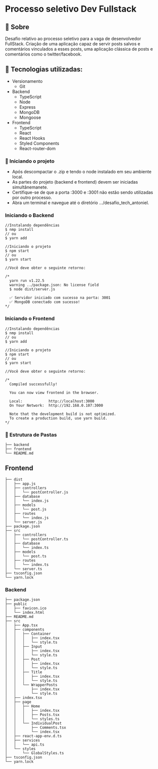 # Processo seletivo Dev Fullstack

##  :beginner:  Sobre
Desafio relativo ao processo seletivo para a vaga de desenvolvedor FullStack. Criação de uma aplicação capaz de servir posts salvos e comentários vinculados a esses posts, uma aplicação clássica de posts e comentários como o twitter/facebook.

## :ledger: Tecnologias utilizadas:
- Versionamento
	- Git
- Backend
	- TypeScript
	- Node
	- Express
	- MongoDB
	- Mongoose
- Frontend
	- TypeScript
	- React
	- React Hooks
	- Styled Components
	- React-router-dom

###  :electric_plug: Iniciando o projeto
- Após descompactar o .zip e tendo o node instalado em seu ambiente local.
- As partes do projeto (backend e frontend) devem ser iniciadas simultânemanete.
- Certifique-se de que a porta :3000 e :3001 não estão sendo utilizadas por outro processo.
- Abra um terminal e navegue até o diretório .../desafio_tech_antoniel.

### Iniciando o Backend
```
//Instalando dependências
$ nmp install
// ou 
$ yarn add

//Iniciando o projeto
$ npm start 
// ou 
$ yarn start

//Você deve obter o seguinte retorno:

/*
  yarn run v1.22.5
  warning ../package.json: No license field
  $ node dist/server.js

  ✅ Servidor iniciado com sucesso na porta: 3001
  ✅ MongoDB conectado com sucesso!
*/
```
### Iniciando o Frontend
```
//Instalando dependências
$ nmp install
// ou 
$ yarn add

//Iniciando o projeto
$ npm start
// ou 
$ yarn start

//Você deve obter o seguinte retorno:

/*
  Compiled successfully!

  You can now view frontend in the browser.

  Local:            http://localhost:3000
  On Your Network:  http://192.168.0.107:3000

  Note that the development build is not optimized.
  To create a production build, use yarn build.
*/
```


###  :file_folder: Estrutura de Pastas
```
├── backend
├── frontend
└── README.md
```
## Frontend
```
├── dist
│   ├── app.js
│   ├── controllers
│   │   └── postController.js
│   ├── database
│   │   └── index.js
│   ├── models
│   │   └── post.js
│   ├── routes
│   │   └── index.js
│   └── server.js
├── package.json
├── src
│   ├── controllers
│   │   └── postController.ts
│   ├── database
│   │   └── index.ts
│   ├── models
│   │   └── post.ts
│   ├── routes
│   │   └── index.ts
│   └── server.ts
├── tsconfig.json
└── yarn.lock

```
### Backend
```
├── package.json
├── public
│   ├── favicon.ico
│   └── index.html
├── README.md
├── src
│   ├── App.tsx
│   ├── components
│   │   ├── Container
│   │   │   ├── index.tsx
│   │   │   └── style.ts
│   │   ├── Input
│   │   │   ├── index.tsx
│   │   │   └── style.ts
│   │   ├── Post
│   │   │   ├── index.tsx
│   │   │   └── style.ts
│   │   ├── Title
│   │   │   ├── index.tsx
│   │   │   └── style.ts
│   │   └── WrapperPosts
│   │       ├── index.tsx
│   │       └── style.ts
│   ├── index.tsx
│   ├── page
│   │   ├── Home
│   │   │   ├── index.tsx
│   │   │   ├── Posts.tsx
│   │   │   └── styles.ts
│   │   └── IndividualPost
│   │       ├── Comments.tsx
│   │       └── index.tsx
│   ├── react-app-env.d.ts
│   ├── services
│   │   └── api.ts
│   └── styles
│       └── GlobalStyles.ts
├── tsconfig.json
└── yarn.lock
```
